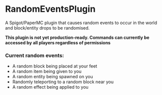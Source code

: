 # RandomEventsPlugin
A Spigot/PaperMC plugin that causes random events to occur in the world and block/entity drops to be randomised.

**This plugin is not yet production-ready. Commands can currently be accessed by all players regardless of permissions**

### Current random events:
- A random block being placed at your feet
- A random item being given to you
- A random entity being spawned on you
- Randomly teleporting to a random block near you
- A random effect being applied to you
